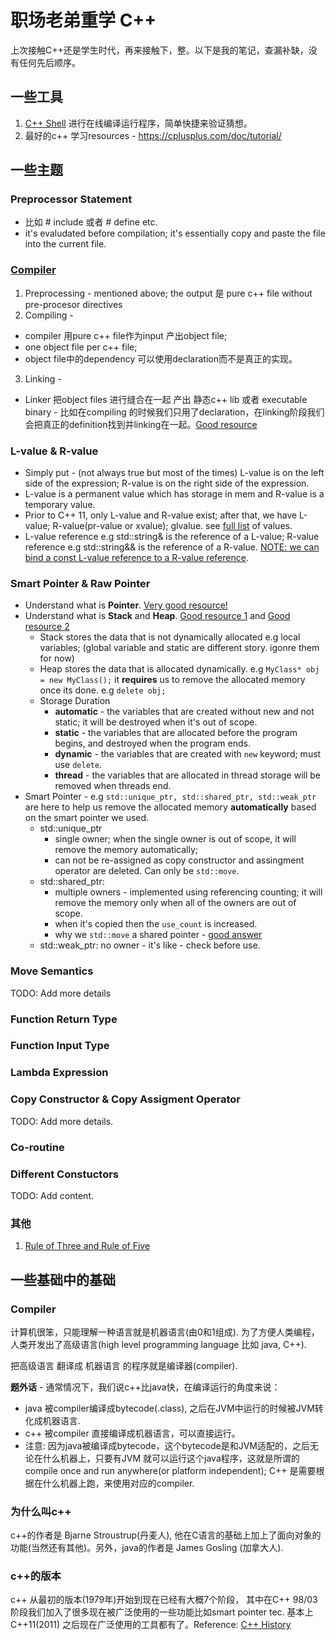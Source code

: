 # 职场老弟重学 C++
上次接触C++还是学生时代，再来接触下，整。以下是我的笔记，查漏补缺，没有任何先后顺序。

## 一些工具
1. [C++ Shell](https://cpp.sh/) 进行在线编译运行程序，简单快捷来验证猜想。
2. 最好的c++ 学习resources -  https://cplusplus.com/doc/tutorial/

## 一些主题
### Preprocessor Statement 
* 比如 # include 或者 # define etc. 
* it's evaludated before compilation; it's essentially copy and paste the file into the current file.
### [Compiler](https://stackoverflow.com/questions/6264249/how-does-the-compilation-linking-process-work#) 
1. Preprocessing - mentioned above; the output 是 pure c++ file without pre-procesor directives
2. Compiling - 
  * compiler 用pure c++ file作为input 产出object file; 
  * one object file per c++ file;  
  * object file中的dependency 可以使用declaration而不是真正的实现。
3. Linking - 
  * Linker 把object files 进行缝合在一起 产出 静态c++ lib 或者 executable binary - 比如在compiling 的时候我们只用了declaration，在linking阶段我们会把真正的definition找到并linking在一起。[Good resource](https://stackoverflow.com/questions/3368121/how-does-a-c-c-compiler-find-the-definitions-of-prototypes-in-header-files)
### L-value & R-value 
* Simply put - (not always true but most of the times) L-value is on the left side of the expression; R-value is on the right side of the expression.
* L-value is a permanent value which has storage in mem and R-value is a temporary value.
* Prior to C++ 11, only L-value and R-value exist; after that, we have L-value; R-value(pr-value or xvalue); glvalue. see [full list](https://en.cppreference.com/w/cpp/language/value_category) of values.
* L-value reference e.g std::string& is the reference of a L-value; R-value reference e.g std::string&& is the reference of a R-value. [NOTE: we can bind a const L-value reference to a R-value reference](https://stackoverflow.com/questions/40873500/binding-rvalue-to-const-lvalue-reference).
### Smart Pointer & Raw Pointer 
* Understand what is **Pointer**. [Very good resource!](https://cplusplus.com/doc/tutorial/pointers/)
* Understand what is **Stack** and **Heap**. [Good resource 1](https://courses.engr.illinois.edu/cs225/fa2022/resources/stack-heap/#:~:text=stack%20%3A%20stores%20local%20variables,stores%20the%20code%20being%20executed) and [Good resource 2](https://www.cs.fsu.edu/~myers/c++/notes/dma.html)
  * Stack stores the data that is not dynamically allocated e.g local variables; (global variable and static are different story. igonre them for now)
  * Heap stores the data that is allocated dynamically. e.g `MyClass* obj = new MyClass();` it **requires** us to remove the allocated memory once its done. e.g `delete obj;`
  * Storage Duration
    * **automatic** - the variables that are created without new and not static; it will be destroyed when it's out of scope.
    * **static** - the variables that are allocated before the program begins, and destroyed when the program ends.
    * **dynamic** - the variables that are created with `new` keyword; must use `delete`.
    * **thread** - the variables that are allocated in thread storage will be removed when threads end.
* Smart Pointer - e.g `std::unique_ptr, std::shared_ptr, std::weak_ptr` are here to help us remove the allocated memory **automatically** based on the smart pointer we used.
  * std::unique_ptr
    * single owner; when the single owner is out of scope, it will remove the memory automatically;
    * can not be re-assigned as copy constructor and assingment operator are deleted. Can only be `std::move`.
  * std::shared_ptr:
    * multiple owners - implemented using referencing counting; it will remove the memory only when all of the owners are out of scope.
    * when it's copied then the `use_count` is increased.
    * why we `std::move` a shared pointer - [good answer](https://stackoverflow.com/questions/41871115/why-would-i-stdmove-an-stdshared-ptr)
  * std::weak_ptr: no owner - it's like - check before use.
 
### Move Semantics 
TODO: Add more details
### Function Return Type
### Function Input Type 
### Lambda Expression
### Copy Constructor & Copy Assigment Operator
TODO: Add more details.
### Co-routine  
### Different Constuctors
TODO: Add content. 

### 其他
1. [Rule of Three and Rule of Five](https://en.wikipedia.org/wiki/Rule_of_three_%28C++_programming%29)


## 一些基础中的基础
### Compiler
计算机很笨，只能理解一种语言就是机器语言(由0和1组成). 为了方便人类编程，人类开发出了高级语言(high level programming language 比如 java, C++). 

把高级语言 翻译成 机器语言 的程序就是编译器(compiler).

**题外话** - 通常情况下，我们说c++比java快，在编译运行的角度来说： 
* java 被compiler编译成bytecode(.class), 之后在JVM中运行的时候被JVM转化成机器语言.
* c++ 被compiler 直接编译成机器语言，可以直接运行。
* 注意: 因为java被编译成bytecode，这个bytecode是和JVM适配的，之后无论在什么机器上，只要有JVM 就可以运行这个java程序，这就是所谓的compile once and run anywhere(or platform independent); C++ 是需要根据在什么机器上跑，来使用对应的compiler.

### 为什么叫c++
c++的作者是 Bjarne Stroustrup(丹麦人), 他在C语言的基础上加上了面向对象的功能(当然还有其他)。另外，java的作者是 James Gosling (加拿大人).

### c++的版本
c++ 从最初的版本(1979年)开始到现在已经有大概7个阶段， 其中在C++ 98/03阶段我们加入了很多现在被广泛使用的一些功能比如smart pointer tec. 基本上C++11(2011) 之后现在广泛使用的工具都有了。Reference: [C++ History](https://en.cppreference.com/w/cpp/language/history)
